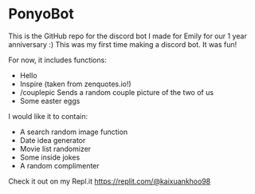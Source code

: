 # PonyoBot
This is the GitHub repo for the discord bot I made for Emily for our 1 year anniversary :) 
This was my first time making a discord bot. It was fun!

For now, it includes functions:
  - Hello
  - Inspire (taken from zenquotes.io!)
  - /couplepic Sends a random couple picture of the two of us
  - Some easter eggs
 
 I would like it to contain:
  - A search random image function
  - Date idea generator
  - Movie list randomizer
  - Some inside jokes
  - A random complimenter
 
 Check it out on my Repl.it https://replit.com/@kaixuankhoo98
